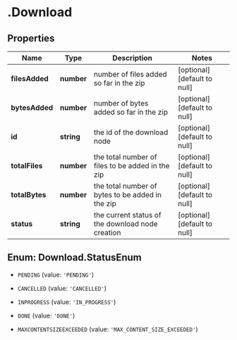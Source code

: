 # .Download

## Properties
Name | Type | Description | Notes
------------ | ------------- | ------------- | -------------
**filesAdded** | **number** | number of files added so far in the zip | [optional] [default to null]
**bytesAdded** | **number** | number of bytes added so far in the zip | [optional] [default to null]
**id** | **string** | the id of the download node | [optional] [default to null]
**totalFiles** | **number** | the total number of files to be added in the zip | [optional] [default to null]
**totalBytes** | **number** | the total number of bytes to be added in the zip | [optional] [default to null]
**status** | **string** | the current status of the download node creation | [optional] [default to null]


<a name="Download.StatusEnum"></a>
## Enum: Download.StatusEnum


* `PENDING` (value: `'PENDING'`)

* `CANCELLED` (value: `'CANCELLED'`)

* `INPROGRESS` (value: `'IN_PROGRESS'`)

* `DONE` (value: `'DONE'`)

* `MAXCONTENTSIZEEXCEEDED` (value: `'MAX_CONTENT_SIZE_EXCEEDED'`)




